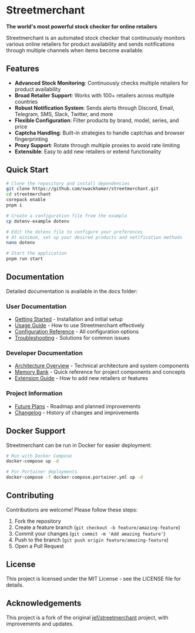 # Streetmerchant

**The world's most powerful stock checker for online retailers**

Streetmerchant is an automated stock checker that continuously monitors various online retailers for product availability and sends notifications through multiple channels when items become available.

## Features

- **Advanced Stock Monitoring**: Continuously checks multiple retailers for product availability
- **Broad Retailer Support**: Works with 100+ retailers across multiple countries
- **Robust Notification System**: Sends alerts through Discord, Email, Telegram, SMS, Slack, Twitter, and more
- **Flexible Configuration**: Filter products by brand, model, series, and price
- **Captcha Handling**: Built-in strategies to handle captchas and browser fingerprinting
- **Proxy Support**: Rotate through multiple proxies to avoid rate limiting
- **Extensible**: Easy to add new retailers or extend functionality

## Quick Start

```bash
# Clone the repository and install dependencies
git clone https://github.com/swackhamer/streetmerchant.git
cd streetmerchant
corepack enable
pnpm i

# Create a configuration file from the example
cp dotenv-example dotenv

# Edit the dotenv file to configure your preferences
# At minimum, set up your desired products and notification methods
nano dotenv

# Start the application
pnpm run start
```

## Documentation

Detailed documentation is available in the docs folder:

### User Documentation
- [Getting Started](./docs/getting-started.md) - Installation and initial setup
- [Usage Guide](./docs/usage.md) - How to use Streetmerchant effectively
- [Configuration Reference](./docs/configuration-reference.md) - All configuration options
- [Troubleshooting](./docs/troubleshooting.md) - Solutions for common issues

### Developer Documentation
- [Architecture Overview](./docs/architecture.md) - Technical architecture and system components
- [Memory Bank](./docs/memory-bank.md) - Quick reference for project components and concepts
- [Extension Guide](./docs/extension-guide.md) - How to add new retailers or features

### Project Information
- [Future Plans](./docs/future-plans.md) - Roadmap and planned improvements
- [Changelog](./docs/changelog.md) - History of changes and improvements

## Docker Support

Streetmerchant can be run in Docker for easier deployment:

```bash
# Run with Docker Compose
docker-compose up -d

# For Portainer deployments
docker-compose -f docker-compose.portainer.yml up -d
```

## Contributing

Contributions are welcome! Please follow these steps:

1. Fork the repository
2. Create a feature branch (`git checkout -b feature/amazing-feature`)
3. Commit your changes (`git commit -m 'Add amazing feature'`)
4. Push to the branch (`git push origin feature/amazing-feature`)
5. Open a Pull Request

## License

This project is licensed under the MIT License - see the LICENSE file for details.

## Acknowledgements

This project is a fork of the original [jef/streetmerchant](https://github.com/jef/streetmerchant) project, with improvements and updates.
